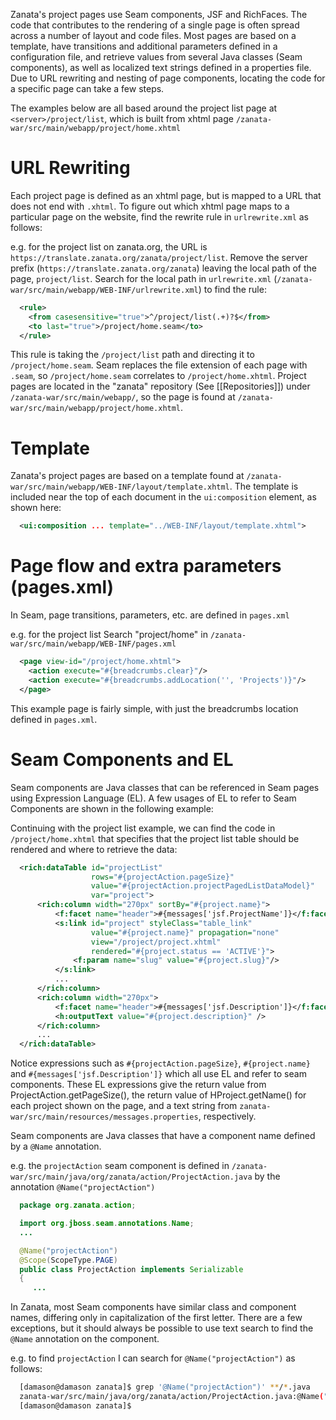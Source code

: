 Zanata's project pages use Seam components, JSF and RichFaces. The code that contributes to the rendering of a single page is often spread across a number of layout and code files. Most pages are based on a template, have transitions and additional parameters defined in a configuration file, and retrieve values from several Java classes (Seam components), as well as localized text strings defined in a properties file. Due to URL rewriting and nesting of page components, locating the code for a specific page can take a few steps.

The examples below are all based around the project list page at ```<server>/project/list```, which is built from xhtml page ```/zanata-war/src/main/webapp/project/home.xhtml```

# URL Rewriting
Each project page is defined as an xhtml page, but is mapped to a URL that does not end with ```.xhtml```. To figure out which xhtml page maps to a particular page on the website, find the rewrite rule in ```urlrewrite.xml``` as follows:

e.g. for the project list on zanata.org, the URL is ```https://translate.zanata.org/zanata/project/list```. Remove the server prefix (```https://translate.zanata.org/zanata```) leaving the local path of the page, ```project/list```. Search for the local path in ```urlrewrite.xml``` (```/zanata-war/src/main/webapp/WEB-INF/urlrewrite.xml```) to find the rule:

```xml
  <rule>
    <from casesensitive="true">^/project/list(.+)?$</from>
    <to last="true">/project/home.seam</to>
  </rule>
```

This rule is taking the ```/project/list``` path and directing it to ```/project/home.seam```. Seam replaces the file extension of each page with ```.seam```, so ```/project/home.seam``` correlates to ```/project/home.xhtml```. Project pages are located in the "zanata" repository (See [[Repositories]]) under ```/zanata-war/src/main/webapp/```, so the page is found at ```/zanata-war/src/main/webapp/project/home.xhtml```.

# Template
Zanata's project pages are based on a template found at ```/zanata-war/src/main/webapp/WEB-INF/layout/template.xhtml```. The template is included near the top of each document in the ```ui:composition``` element, as shown here:

```xml
  <ui:composition ... template="../WEB-INF/layout/template.xhtml">
```


# Page flow and extra parameters (pages.xml)
In Seam, page transitions, parameters, etc. are defined in ```pages.xml```

e.g. for the project list
Search "project/home" in ```/zanata-war/src/main/webapp/WEB-INF/pages.xml```

```xml
  <page view-id="/project/home.xhtml">
    <action execute="#{breadcrumbs.clear}"/>
    <action execute="#{breadcrumbs.addLocation('', 'Projects')}"/>
  </page>
```

This example page is fairly simple, with just the breadcrumbs location defined in ```pages.xml```.


# Seam Components and EL
Seam components are Java classes that can be referenced in Seam pages using Expression Language (EL). A few usages of EL to refer to Seam Components are shown in the following example:

Continuing with the project list example, we can find the code in ```/project/home.xhtml``` that specifies that the project list table should be rendered and where to retrieve the data:

```xml
  <rich:dataTable id="projectList" 
                  rows="#{projectAction.pageSize}"
                  value="#{projectAction.projectPagedListDataModel}"
                  var="project">
      <rich:column width="270px" sortBy="#{project.name}">
          <f:facet name="header">#{messages['jsf.ProjectName']}</f:facet>
          <s:link id="project" styleClass="table_link"
                  value="#{project.name}" propagation="none"
                  view="/project/project.xhtml"
                  rendered="#{project.status == 'ACTIVE'}"> 
              <f:param name="slug" value="#{project.slug}"/>
          </s:link>
          ...
      </rich:column>
      <rich:column width="270px">
          <f:facet name="header">#{messages['jsf.Description']}</f:facet>
          <h:outputText value="#{project.description}" />
      </rich:column>
      ...
  </rich:dataTable> 
```

Notice expressions such as `#{projectAction.pageSize}`, `#{project.name}` and `#{messages['jsf.Description']}` which all use EL and refer to seam components. These EL expressions give the return value from ProjectAction.getPageSize(), the return value of HProject.getName() for each project shown on the page, and a text string from ```zanata-war/src/main/resources/messages.properties```, respectively.

Seam components are Java classes that have a component name defined by a ```@Name``` annotation.

e.g. the ```projectAction``` seam component is defined in ```/zanata-war/src/main/java/org/zanata/action/ProjectAction.java``` by the annotation ```@Name("projectAction")```

```java
  package org.zanata.action;

  import org.jboss.seam.annotations.Name;
  ...

  @Name("projectAction")
  @Scope(ScopeType.PAGE)
  public class ProjectAction implements Serializable
  {
     ...
```

In Zanata, most Seam components have similar class and component names, differing only in capitalization of the first letter. There are a few exceptions, but it should always be possible to use text search to find the ```@Name``` annotation on the component.

e.g. to find ```projectAction``` I can search for ```@Name("projectAction")``` as follows:

```bash
  [damason@damason zanata]$ grep '@Name("projectAction")' **/*.java
  zanata-war/src/main/java/org/zanata/action/ProjectAction.java:@Name("projectAction")
  [damason@damason zanata]$ 
```